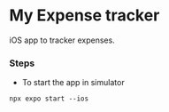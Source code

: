 # My Expense tracker

iOS app to tracker expenses.

### Steps
- To start the app in simulator
```
npx expo start --ios
```
